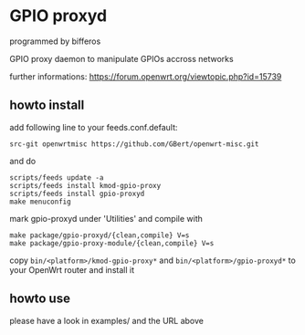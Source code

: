 GPIO proxyd
===========

programmed by bifferos

GPIO proxy daemon to manipulate GPIOs accross networks

further informations: https://forum.openwrt.org/viewtopic.php?id=15739

howto install
-------------

add following line to your feeds.conf.default:

`src-git openwrtmisc https://github.com/GBert/openwrt-misc.git`

and do

<pre><code>scripts/feeds update -a
scripts/feeds install kmod-gpio-proxy
scripts/feeds install gpio-proxyd
make menuconfig</pre></code>

mark gpio-proxyd under 'Utilities' and compile with

<pre><code>make package/gpio-proxyd/{clean,compile} V=s
make package/gpio-proxy-module/{clean,compile} V=s</pre></code>


copy `bin/<platform>/kmod-gpio-proxy*` and `bin/<platform>/gpio-proxyd*` to your OpenWrt router and install it

howto use
---------

please have a look in examples/ and the URL above


